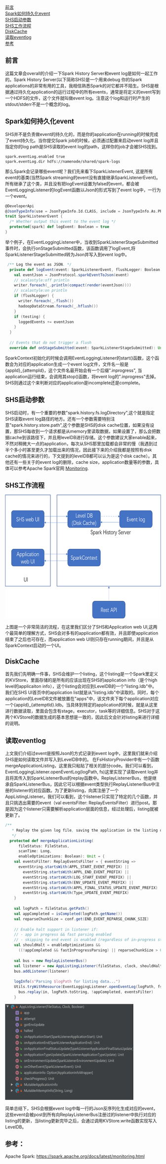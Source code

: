 [前言](#前言) </br>
[Spark如何持久化event](#Spark如何持久化event) </br>
[SHS启动参数](##SHS启动参数) </br>
[SHS工作流程](#SHS工作流程) </br>
[DiskCache](#DiskCache) </br>
[读取eventlog](#读取eventlog) </br>
[参考](#参考) </br>

## 前言
这篇文章会overall的介绍一下Spark History Server和event log是如何一起工作的。Spark History Server(以下简称SHS)是一个用来debug 你的Spark applications的非常有用的工具，我相信熟悉Spark的对它都并不陌生。SHS是根据通过持久化application的运行过程中的所有events，通常是将定义的event写到一个HDFS的文件，这个文件就叫做event log。注意这个log和运行时产生的stdout/stderr不是一个概念的log。

## Spark如何持久化event
SHS并不是负责做event的持久化的，而是你的application在running的时候完成了event持久化。当你提交Spark job的时候，必须通过配置来启动event log并且指定你的log path是SHS读取的event log的path，这样你的job才会被SHS找到。
~~~
spark.eventLog.enabled true 
spark.eventLog.dir hdfs://namenode/shared/spark-logs
~~~

那么Spark会记录哪些event呢？我们先来看下SparkListenerEvent, 这是所有event的基类(当然Spark streaming的event没有直接继承SparkListenerEvent)。所有继承了这个类，并且没有把logEvent设置为false的event，都会被EventLoggingListener的logEvent函数以Json的形式写到了event log中，一行为一个event。

```scala
@DeveloperApi
@JsonTypeInfo(use = JsonTypeInfo.Id.CLASS, include = JsonTypeInfo.As.PROPERTY, property = "Event")
trait SparkListenerEvent {
  /* Whether output this event to the event log */
  protected[spark] def logEvent: Boolean = true
}
```
举个例子，在EventLoggingListener中，当收到SparkListenerStageSubmitted事件时，会执行onStageSubmitted函数，该函数调用了logEvent,将SparkListenerStageSubmitted转为Json并写入到event log中。

```scala
 /** Log the event as JSON. */
  private def logEvent(event: SparkListenerEvent, flushLogger: Boolean = false) {
    val eventJson = JsonProtocol.sparkEventToJson(event)
    // scalastyle:off println
    writer.foreach(_.println(compact(render(eventJson))))
    // scalastyle:on println
    if (flushLogger) {
      writer.foreach(_.flush())
      hadoopDataStream.foreach(_.hflush())
    }
    if (testing) {
      loggedEvents += eventJson
    }
  }

  // Events that do not trigger a flush
  override def onStageSubmitted(event: SparkListenerStageSubmitted): Unit = logEvent(event)
  ```
SparkContext初始化的时候会调用EventLoggingListener的start()函数，这个函数会为对应的application生成一个event log文件，文件名一般是{appId}_{attempId}，这个文件名最开始会有一个后缀".inprogress", 当application运行结束，会调用其stop()函数，将event log的".inprogress"去掉。SHS则通过这个来判断对应的application是incomplete还是complete。

## SHS启动参数
SHS启动时，有一个重要的参数"spark.history.fs.logDirectory",这个就是指定SHS读取event log路径的地方。还有一个参数需要特别注意"spark.history.store.path",这个参数是SHS的disk cache位置，如果没有设置，那SHS每收到一个请求都是从memory里读取数据，如果设置了，那么会把数据cache到该路径下，并且用levelDB进行存储。这个参数建议大家enable起来，不然对稍微大一点的application，每次从SHS那里加载都会非常的慢（我遇到过半个多小时甚至更久才加载出来的情况，因此接下来的介绍我都是按照有disk cache的情况来进行的，下文提到的levelDB都可以认为是这个disk cache）。其他还有一些关于的event log的删除，cache size，application数量等的参数，具体可以参考Apache Spark官网 [Monitoring](https://spark.apache.org/docs/latest/monitoring.html#spark-history-server-configuration-options).

## SHS工作流程

<img src="../_image/SHS_工作流程.png" alt="SHS工作流程" width="600" height="400" />

上图是一个非常简洁的流程，在这里我们区分了SHS和Application web UI,这两个最简单的理解方式，SHS会对多有的application都有效，并且即使application结束了之后也可存在，而application web UI则只存在running期间，并且是从SparkContext启动的一个UI。

## DiskCache
首先我们先明确一件事，SHS会维护一个listing，这个listing是一个Spark里定义的KVStore，里面存储的是所有的应该出现在SHS的application info（是个high level的applicaiton info），这个listing会对应到LevelDB的一个"listing.ldb"中。我们在SHS UI首页中的application list就是从"listing.ldb"中读取的。同时，每个application的LevelDB文件被放置在"apps"中，该文件夹下每个application对应一个{appId}_{attemptId}.ldb。当具体到特定的application的时候，就是从这里进行数据读取，里面会包含有stage，executor，task等的详细信息。SHS对于这两个KVStore的数据生成的基本思想是一致的，因此后文会针对listing来进行详细的说明。

## 读取eventlog
上文我们介绍过event是按照Json的方式记录到event log中，这里我们就来介绍SHS是如何读取文件并写入到LevelDB中的。
在FsHistoryProvider中有一个函数mergeApplicationListing，这里我只粘贴了相关的部分code。我们可以看到，EventLoggingListener.openEventLog(logPath, fs)这里实现了读取event log并且将其传入到SparkListenerBus的replay函数中。ReplayListenerBus，他是继承自SparkListenerBus，因此它可以根据event类型执行ReplayListenerBus中注册的listener的对应函数。为了更新listing，向其注册了一个AppListingListener。我们可以看到，这个listener只实现了特定的几个函数，并且只挑选出需要的event（val eventsFilter: ReplayEventsFilter）进行post。那是因为这个listener只需要解析application层面的信息，经过处理后，listing就被更新了。

```scala
/**
   * Replay the given log file, saving the application in the listing db.
   */
  protected def mergeApplicationListing(
      fileStatus: FileStatus,
      scanTime: Long,
      enableOptimizations: Boolean): Unit = {
    val eventsFilter: ReplayEventsFilter = { eventString =>
      eventString.startsWith(APPL_START_EVENT_PREFIX) ||
        eventString.startsWith(APPL_END_EVENT_PREFIX) ||
        eventString.startsWith(LOG_START_EVENT_PREFIX) ||
        eventString.startsWith(ENV_UPDATE_EVENT_PREFIX) ||
        eventString.startsWith(APPL_FINAL_STATUS_UPDATE_EVENT_PREFIX) ||
        eventString.startsWith(Type_UPDATE_EVENT_PREFIX)
    }

    val logPath = fileStatus.getPath()
    val appCompleted = isCompleted(logPath.getName())
    val reparseChunkSize = conf.get(END_EVENT_REPARSE_CHUNK_SIZE)

    // Enable halt support in listener if:
    // - app in progress && fast parsing enabled
    // - skipping to end event is enabled (regardless of in-progress state)
    val shouldHalt = enableOptimizations &&
      ((!appCompleted && fastInProgressParsing) || reparseChunkSize > 0)

    val bus = new ReplayListenerBus()
    val listener = new AppListingListener(fileStatus, clock, shouldHalt)
    bus.addListener(listener)

    logInfo(s"Parsing $logPath for listing data...")
    Utils.tryWithResource(EventLoggingListener.openEventLog(logPath, fs)) { in =>
      bus.replay(in, logPath.toString, !appCompleted, eventsFilter)
    }

```

<img src="../_image/AppListingListener.PNG" alt="SHS工作流程" width="415" height="310" />

简单总结下，SHS会根据event log中每一行的Json反序列化生成对应的event，这些event会被post到所有向ReplayListenerBus注册过的listener中执行对应的listing的更新，当listing更新完毕之后，会通过调用KVStore.write函数实现写入LevelDB。

## 参考：
Apache Spark: https://spark.apache.org/docs/latest/monitoring.html
